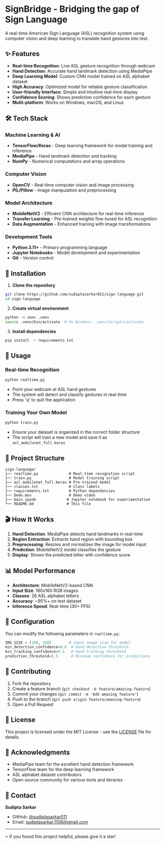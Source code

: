 # SignBridge - Bridging the gap of Sign Language

A real-time American Sign Language (ASL) recognition system using computer vision and deep learning to translate hand gestures into text.



## ✨ Features

- **Real-time Recognition**: Live ASL gesture recognition through webcam
- **Hand Detection**: Accurate hand landmark detection using MediaPipe
- **Deep Learning Model**: Custom CNN model trained on ASL alphabet dataset
- **High Accuracy**: Optimized model for reliable gesture classification
- **User-friendly Interface**: Simple and intuitive real-time display
- **Confidence Scoring**: Shows prediction confidence for each gesture
- **Multi-platform**: Works on Windows, macOS, and Linux

## 🛠 Tech Stack

### Machine Learning & AI
- **TensorFlow/Keras** - Deep learning framework for model training and inference
- **MediaPipe** - Hand landmark detection and tracking
- **NumPy** - Numerical computations and array operations

### Computer Vision
- **OpenCV** - Real-time computer vision and image processing
- **PIL/Pillow** - Image manipulation and preprocessing

### Model Architecture
- **MobileNetV2** - Efficient CNN architecture for real-time inference
- **Transfer Learning** - Pre-trained weights fine-tuned for ASL recognition
- **Data Augmentation** - Enhanced training with image transformations

### Development Tools
- **Python 3.11+** - Primary programming language
- **Jupyter Notebooks** - Model development and experimentation
- **Git** - Version control

## 🚀 Installation

1. **Clone the repository**
```bash
git clone https://github.com/sudiptasarkar011/sign-language.git
cd sign-language
```

2. **Create virtual environment**
```bash
python -m venv .venv
source .venv/bin/activate  # On Windows: .venv\Scripts\activate
```

3. **Install dependencies**
```bash
pip install -r requirements.txt
```

## 🎯 Usage

### Real-time Recognition
```bash
python realtime.py
```
- Point your webcam at ASL hand gestures
- The system will detect and classify gestures in real-time
- Press 'q' to quit the application

### Training Your Own Model
```bash
python train.py
```
- Ensure your dataset is organized in the correct folder structure
- The script will train a new model and save it as `asl_mobilenet_full.keras`

## 📁 Project Structure

```
sign-language/
├── realtime.py              # Real-time recognition script
├── train.py                 # Model training script
├── asl_mobilenet_full.keras # Pre-trained model
├── classes.txt              # Class labels
├── requirements.txt         # Python dependencies
├── Demo.mov                 # Demo video
├── main.ipynb              # Jupyter notebook for experimentation
└── README.md               # This file
```

## 🎬 How It Works

1. **Hand Detection**: MediaPipe detects hand landmarks in real-time
2. **Region Extraction**: Extracts hand region with bounding box
3. **Preprocessing**: Resizes and normalizes the image for model input
4. **Prediction**: MobileNetV2 model classifies the gesture
5. **Display**: Shows the predicted letter with confidence score

## 📊 Model Performance

- **Architecture**: MobileNetV2-based CNN
- **Input Size**: 160x160 RGB images
- **Classes**: 26 ASL alphabet letters
- **Accuracy**: ~95%+ on test dataset
- **Inference Speed**: Real-time (30+ FPS)

## 🔧 Configuration

You can modify the following parameters in `realtime.py`:

```python
IMG_SIZE = (160, 160)        # Input image size for model
min_detection_confidence=0.6  # Hand detection threshold
min_tracking_confidence=0.5   # Hand tracking threshold
prediction_threshold=0.5      # Minimum confidence for predictions
```

## 🤝 Contributing

1. Fork the repository
2. Create a feature branch (`git checkout -b feature/amazing-feature`)
3. Commit your changes (`git commit -m 'Add amazing feature'`)
4. Push to the branch (`git push origin feature/amazing-feature`)
5. Open a Pull Request

## 📝 License

This project is licensed under the MIT License - see the [LICENSE](LICENSE) file for details.

## 🙏 Acknowledgments

- MediaPipe team for the excellent hand detection framework
- TensorFlow team for the deep learning framework
- ASL alphabet dataset contributors
- Open source community for various tools and libraries

## 📧 Contact

**Sudipta Sarkar**
- GitHub: [@sudiptasarkar011](https://github.com/sudiptasarkar011)
- Email: sudiptasarkar.1108@gmail.com

---

⭐ If you found this project helpful, please give it a star!

